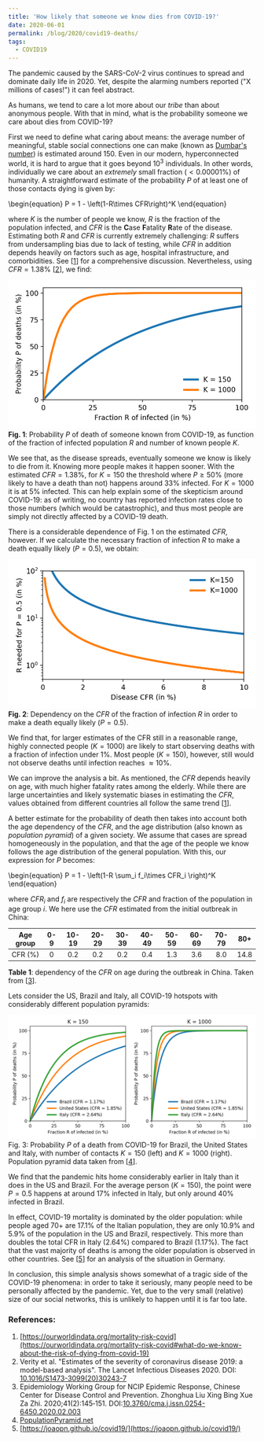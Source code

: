 ```yaml
---
title: 'How likely that someone we know dies from COVID-19?'
date: 2020-06-01
permalink: /blog/2020/covid19-deaths/
tags:
  - COVID19
---
```



The pandemic caused by the SARS-CoV-2 virus continues to spread and dominate daily life in 2020. Yet, despite the alarming numbers reported ("X millions of cases!") it can feel abstract. 
<!--If it is not affecting us personally, it can be easy to write off the fear and anxiety of others as overblown. -->
As humans, we tend to care a lot more about our *tribe* than about anonymous people. With that in mind, what is the probability someone we care about dies from COVID-19?


First we need to define what caring about means: the average number of meaningful, stable social connections one can make (known as [Dumbar's number](https://en.wikipedia.org/wiki/Dunbar%27s_number)) is estimated around $150$. Even in our modern, hyperconnected world, it is hard to argue that it goes beyond $10^3$ individuals. In other words, individually we care about an *extremely* small fraction ($< 0.00001\%$) of humanity. A straightforward estimate of the probability $P$ of at least one of those contacts dying is given by:

\begin{equation}
P = 1 - \left(1-R\times CFR\right)^K
\end{equation}

where $K$ is the number of people we know, $R$ is the fraction of the population infected, and $CFR$ is the **C**ase **F**atality **R**ate of the disease. Estimating both $R$ and $CFR$ is currently extremely challenging: $R$ suffers from undersampling bias due to lack of testing, while $CFR$ in addition depends heavily on factors such as age, hospital infrastructure, and comorbidities. See [[1](https://ourworldindata.org/mortality-risk-covid#what-do-we-know-about-the-risk-of-dying-from-covid-19)] for a comprehensive discussion. Nevertheless, using $CFR=1.38\%$ [[2](https://doi.org/10.1016/S1473-3099(20)30243-7)], we find:

![Simple COVID-19 death estimation](/files/blog/2020_covid19_deaths/P_simple.png)
**Fig. 1**: Probability $P$ of death of someone known from COVID-19, as function of the fraction of infected population $R$ and number of known people $K$.

We see that, as the disease spreads, eventually someone we know is likely to die from it. Knowing more people makes it happen sooner. With the estimated $CFR=1.38\%$, for $K=150$ the threshold where $P \geq 50\%$ (more likely to have a death than not) happens around $33\%$ infected. For $K=1000$ it is at $5\%$ infected. This can help explain some of the skepticism around COVID-19: as of writing, no country has reported infection rates close to those numbers (which would be catastrophic), and thus most people are simply not directly affected by a COVID-19 death.

There is a considerable dependence of Fig. 1 on the estimated $CFR$, however. If we calculate the necessary fraction of infection $R$ to make a death equally likely ($P=0.5$), we obtain:

![COVID-19 dependency on CFR](/files/blog/2020_covid19_deaths/CFR_dependence.png)
**Fig. 2**: Dependency on the $CFR$ of the fraction of infection $R$ in order to make a death equally likely ($P=0.5$).

We find that, for larger estimates of the CFR still in a reasonable range, highly connected people ($K=1000$) are likely to start observing deaths with a fraction of infection under $1\%$. Most people ($K=150$), however, still would not observe deaths until infection reaches $\approx 10\%$.


We can improve the analysis a bit. As mentioned, the $CFR$ depends heavily on age, with much higher fatality rates among the elderly. While there are large uncertainties and likely systematic biases in estimating the $CFR$, values obtained from different countries all follow the same trend [[1](https://ourworldindata.org/mortality-risk-covid#case-fatality-rate-of-covid-19-by-age)]. 


A better estimate for the probability of death then takes into account both the age dependency of the $CFR$, and the age distribution (also known as *population pyramid*) of a given society. We assume that cases are spread homogeneously in the population, and that the age of the people we know follows the age distribution of the general population. With this, our expression for $P$ becomes:

\begin{equation}
P = 1 - \left(1-R \sum_i f_i\times CFR_i \right)^K
\end{equation}

where $CFR_i$ and $f_i$ are respectively the $CFR$ and fraction of the population in age group $i$. We here use the $CFR$ estimated from the initial outbreak in China:

| Age group | 0-9 | 10-19 | 20-29 | 30-39 | 40-49 | 50-59 | 60-69 | 70-79 | 80+ |
|:-:|:-:|:-:|:-:|:-:|:-:|:-:|:-:|:-:|:-:|
| CFR (%) | 0 | 0.2 | 0.2 | 0.2 | 0.4 | 1.3 | 3.6 |    8.0  |      14.8     |

**Table 1**: dependency of the $CFR$ on age during the outbreak in China. Taken from [[3](https://doi.org/10.3760/cma.j.issn.0254-6450.2020.02.003)].


Lets consider the US, Brazil and Italy, all COVID-19 hotspots with considerably different population pyramids:

![Probability of death using age data](/files/blog/2020_covid19_deaths/P_countries.png)
Fig. 3: Probability $P$ of a death from COVID-19 for Brazil, the United States and Italy, with number of contacts $K=150$ (left) and $K=1000$ (right). Population pyramid data taken from [[4](https://www.populationpyramid.net/)].


We find that the pandemic hits home considerably earlier in Italy than it does in the US and Brazil. For the average person ($K=150$), the point were $P=0.5$ happens at around $17\%$ infected in Italy, but only around $40\%$ infected in Brazil.


In effect, COVID-19 mortality is dominated by the older population: while people aged 70+ are $17.1\%$ of the Italian population, they are only $10.9\%$ and $5.9\%$ of the population in the US and Brazil, respectively. This more than doubles the total CFR in Italy ($2.64\%$) compared to Brazil ($1.17\%$). The fact that the vast majority of deaths is among the older population is observed in other countries. See [[5](https://joaopn.github.io/covid19/)] for an analysis of the situation in Germany.

In conclusion, this simple analysis shows somewhat of a tragic side of the COVID-19 phenomena: in order to take it seriously, many people need to be personally affected by the pandemic. Yet, due to the very small (relative) size of our social networks, this is unlikely to happen until it is far too late.




### References:
1. [https://ourworldindata.org/mortality-risk-covid](https://ourworldindata.org/mortality-risk-covid#what-do-we-know-about-the-risk-of-dying-from-covid-19)
2. Verity et al. "Estimates of the severity of coronavirus disease 2019: a model-based analysis". The Lancet Infectious Diseases 2020. DOI: [10.1016/S1473-3099(20)30243-7](https://doi.org/10.1016/S1473-3099(20)30243-7)
3. Epidemiology Working Group for NCIP Epidemic Response, Chinese Center for Disease Control and Prevention. Zhonghua Liu Xing Bing Xue Za Zhi. 2020;41(2):145‐151. DOI:[10.3760/cma.j.issn.0254-6450.2020.02.003](https://doi.org/10.3760/cma.j.issn.0254-6450.2020.02.003)
4. [PopulationPyramid.net](https://www.populationpyramid.net/)
5. [https://joaopn.github.io/covid19/](https://joaopn.github.io/covid19/)